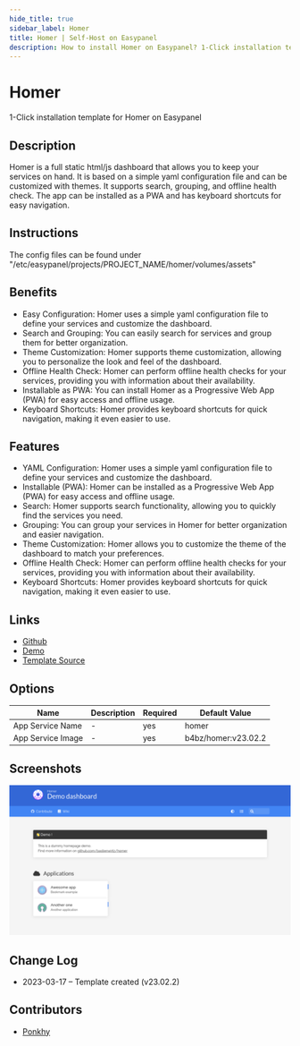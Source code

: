 ```yaml
---
hide_title: true
sidebar_label: Homer
title: Homer | Self-Host on Easypanel
description: How to install Homer on Easypanel? 1-Click installation template for Homer on Easypanel
---
```


<!-- generated -->

# Homer

1-Click installation template for Homer on Easypanel

## Description

Homer is a full static html/js dashboard that allows you to keep your services on hand. It is based on a simple yaml configuration file and can be customized with themes. It supports search, grouping, and offline health check. The app can be installed as a PWA and has keyboard shortcuts for easy navigation.

## Instructions

The config files can be found under &quot;/etc/easypanel/projects/PROJECT_NAME/homer/volumes/assets&quot;

## Benefits

- Easy Configuration: Homer uses a simple yaml configuration file to define your services and customize the dashboard.
- Search and Grouping: You can easily search for services and group them for better organization.
- Theme Customization: Homer supports theme customization, allowing you to personalize the look and feel of the dashboard.
- Offline Health Check: Homer can perform offline health checks for your services, providing you with information about their availability.
- Installable as PWA: You can install Homer as a Progressive Web App (PWA) for easy access and offline usage.
- Keyboard Shortcuts: Homer provides keyboard shortcuts for quick navigation, making it even easier to use.

## Features

- YAML Configuration: Homer uses a simple yaml configuration file to define your services and customize the dashboard.
- Installable (PWA): Homer can be installed as a Progressive Web App (PWA) for easy access and offline usage.
- Search: Homer supports search functionality, allowing you to quickly find the services you need.
- Grouping: You can group your services in Homer for better organization and easier navigation.
- Theme Customization: Homer allows you to customize the theme of the dashboard to match your preferences.
- Offline Health Check: Homer can perform offline health checks for your services, providing you with information about their availability.
- Keyboard Shortcuts: Homer provides keyboard shortcuts for quick navigation, making it even easier to use.

## Links

- [Github](https://github.com/bastienwirtz/homer)
- [Demo](https://homer-demo.netlify.app)
- [Template Source](https://github.com/easypanel-io/templates/tree/main/templates/homer)

## Options

Name | Description | Required | Default Value
-|-|-|-
App Service Name | - | yes | homer
App Service Image | - | yes | b4bz/homer:v23.02.2

## Screenshots

![Homer Screenshot](./assets/screenshot.png)

## Change Log

- 2023-03-17 – Template created (v23.02.2)

## Contributors

- [Ponkhy](https://github.com/Ponkhy)
